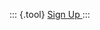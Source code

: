 ::: {.tool}
<a href="{{< meta event.registration_link >}}" role="button" class="btn">
<i class="fas fa-user-plus"></i>
Sign Up
</a>
:::
